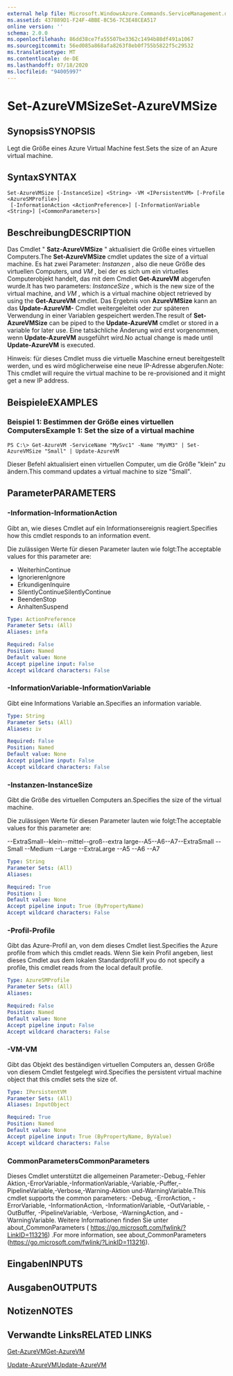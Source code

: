 ```yaml
---
external help file: Microsoft.WindowsAzure.Commands.ServiceManagement.dll-Help.xml
ms.assetid: 437889D1-F24F-4BBE-8C56-7C3E48CEA517
online version: ''
schema: 2.0.0
ms.openlocfilehash: 86dd38ce7fa55507be3362c1494b88df491a1067
ms.sourcegitcommit: 56ed085a868afa8263f8eb0f755b5822f5c29532
ms.translationtype: MT
ms.contentlocale: de-DE
ms.lasthandoff: 07/18/2020
ms.locfileid: "94005997"
---
```

# <span data-ttu-id="232ef-101">Set-AzureVMSize</span><span class="sxs-lookup"><span data-stu-id="232ef-101">Set-AzureVMSize</span></span>

## <span data-ttu-id="232ef-102">Synopsis</span><span class="sxs-lookup"><span data-stu-id="232ef-102">SYNOPSIS</span></span>
<span data-ttu-id="232ef-103">Legt die Größe eines Azure Virtual Machine fest.</span><span class="sxs-lookup"><span data-stu-id="232ef-103">Sets the size of an Azure virtual machine.</span></span>

## <span data-ttu-id="232ef-104">Syntax</span><span class="sxs-lookup"><span data-stu-id="232ef-104">SYNTAX</span></span>

```
Set-AzureVMSize [-InstanceSize] <String> -VM <IPersistentVM> [-Profile <AzureSMProfile>]
 [-InformationAction <ActionPreference>] [-InformationVariable <String>] [<CommonParameters>]
```

## <span data-ttu-id="232ef-105">Beschreibung</span><span class="sxs-lookup"><span data-stu-id="232ef-105">DESCRIPTION</span></span>
<span data-ttu-id="232ef-106">Das Cmdlet " **Satz-AzureVMSize** " aktualisiert die Größe eines virtuellen Computers.</span><span class="sxs-lookup"><span data-stu-id="232ef-106">The **Set-AzureVMSize** cmdlet updates the size of a virtual machine.</span></span>
<span data-ttu-id="232ef-107">Es hat zwei Parameter: *Instanzen* , also die neue Größe des virtuellen Computers, und *VM* , bei der es sich um ein virtuelles Computerobjekt handelt, das mit dem Cmdlet **Get-AzureVM** abgerufen wurde.</span><span class="sxs-lookup"><span data-stu-id="232ef-107">It has two parameters: *InstanceSize* , which is the new size of the virtual machine, and *VM* , which is a virtual machine object retrieved by using the **Get-AzureVM** cmdlet.</span></span>
<span data-ttu-id="232ef-108">Das Ergebnis von **AzureVMSize** kann an das **Update-AzureVM-** Cmdlet weitergeleitet oder zur späteren Verwendung in einer Variablen gespeichert werden.</span><span class="sxs-lookup"><span data-stu-id="232ef-108">The result of **Set-AzureVMSize** can be piped to the **Update-AzureVM** cmdlet or stored in a variable for later use.</span></span>
<span data-ttu-id="232ef-109">Eine tatsächliche Änderung wird erst vorgenommen, wenn **Update-AzureVM** ausgeführt wird.</span><span class="sxs-lookup"><span data-stu-id="232ef-109">No actual change is made until **Update-AzureVM** is executed.</span></span>

<span data-ttu-id="232ef-110">Hinweis: für dieses Cmdlet muss die virtuelle Maschine erneut bereitgestellt werden, und es wird möglicherweise eine neue IP-Adresse abgerufen.</span><span class="sxs-lookup"><span data-stu-id="232ef-110">Note: This cmdlet will require the virtual machine to be re-provisioned and it might get a new IP address.</span></span>

## <span data-ttu-id="232ef-111">Beispiele</span><span class="sxs-lookup"><span data-stu-id="232ef-111">EXAMPLES</span></span>

### <span data-ttu-id="232ef-112">Beispiel 1: Bestimmen der Größe eines virtuellen Computers</span><span class="sxs-lookup"><span data-stu-id="232ef-112">Example 1: Set the size of a virtual machine</span></span>
```
PS C:\> Get-AzureVM -ServiceName "MySvc1" -Name "MyVM3" | Set-AzureVMSize "Small" | Update-AzureVM
```

<span data-ttu-id="232ef-113">Dieser Befehl aktualisiert einen virtuellen Computer, um die Größe "klein" zu ändern.</span><span class="sxs-lookup"><span data-stu-id="232ef-113">This command updates a virtual machine to size "Small".</span></span>

## <span data-ttu-id="232ef-114">Parameter</span><span class="sxs-lookup"><span data-stu-id="232ef-114">PARAMETERS</span></span>

### <span data-ttu-id="232ef-115">-Information</span><span class="sxs-lookup"><span data-stu-id="232ef-115">-InformationAction</span></span>
<span data-ttu-id="232ef-116">Gibt an, wie dieses Cmdlet auf ein Informationsereignis reagiert.</span><span class="sxs-lookup"><span data-stu-id="232ef-116">Specifies how this cmdlet responds to an information event.</span></span>

<span data-ttu-id="232ef-117">Die zulässigen Werte für diesen Parameter lauten wie folgt:</span><span class="sxs-lookup"><span data-stu-id="232ef-117">The acceptable values for this parameter are:</span></span>

- <span data-ttu-id="232ef-118">Weiterhin</span><span class="sxs-lookup"><span data-stu-id="232ef-118">Continue</span></span>
- <span data-ttu-id="232ef-119">Ignorieren</span><span class="sxs-lookup"><span data-stu-id="232ef-119">Ignore</span></span>
- <span data-ttu-id="232ef-120">Erkundigen</span><span class="sxs-lookup"><span data-stu-id="232ef-120">Inquire</span></span>
- <span data-ttu-id="232ef-121">SilentlyContinue</span><span class="sxs-lookup"><span data-stu-id="232ef-121">SilentlyContinue</span></span>
- <span data-ttu-id="232ef-122">Beenden</span><span class="sxs-lookup"><span data-stu-id="232ef-122">Stop</span></span>
- <span data-ttu-id="232ef-123">Anhalten</span><span class="sxs-lookup"><span data-stu-id="232ef-123">Suspend</span></span>

```yaml
Type: ActionPreference
Parameter Sets: (All)
Aliases: infa

Required: False
Position: Named
Default value: None
Accept pipeline input: False
Accept wildcard characters: False
```

### <span data-ttu-id="232ef-124">-InformationVariable</span><span class="sxs-lookup"><span data-stu-id="232ef-124">-InformationVariable</span></span>
<span data-ttu-id="232ef-125">Gibt eine Informations Variable an.</span><span class="sxs-lookup"><span data-stu-id="232ef-125">Specifies an information variable.</span></span>

```yaml
Type: String
Parameter Sets: (All)
Aliases: iv

Required: False
Position: Named
Default value: None
Accept pipeline input: False
Accept wildcard characters: False
```

### <span data-ttu-id="232ef-126">-Instanzen</span><span class="sxs-lookup"><span data-stu-id="232ef-126">-InstanceSize</span></span>
<span data-ttu-id="232ef-127">Gibt die Größe des virtuellen Computers an.</span><span class="sxs-lookup"><span data-stu-id="232ef-127">Specifies the size of the virtual machine.</span></span>

<span data-ttu-id="232ef-128">Die zulässigen Werte für diesen Parameter lauten wie folgt:</span><span class="sxs-lookup"><span data-stu-id="232ef-128">The acceptable values for this parameter are:</span></span>

<span data-ttu-id="232ef-129">--ExtraSmall--klein--mittel--groß--extra large--A5--A6--A7</span><span class="sxs-lookup"><span data-stu-id="232ef-129">--ExtraSmall --Small --Medium --Large --ExtraLarge --A5 --A6 --A7</span></span>

```yaml
Type: String
Parameter Sets: (All)
Aliases: 

Required: True
Position: 1
Default value: None
Accept pipeline input: True (ByPropertyName)
Accept wildcard characters: False
```

### <span data-ttu-id="232ef-130">-Profil</span><span class="sxs-lookup"><span data-stu-id="232ef-130">-Profile</span></span>
<span data-ttu-id="232ef-131">Gibt das Azure-Profil an, von dem dieses Cmdlet liest.</span><span class="sxs-lookup"><span data-stu-id="232ef-131">Specifies the Azure profile from which this cmdlet reads.</span></span>
<span data-ttu-id="232ef-132">Wenn Sie kein Profil angeben, liest dieses Cmdlet aus dem lokalen Standardprofil.</span><span class="sxs-lookup"><span data-stu-id="232ef-132">If you do not specify a profile, this cmdlet reads from the local default profile.</span></span>

```yaml
Type: AzureSMProfile
Parameter Sets: (All)
Aliases: 

Required: False
Position: Named
Default value: None
Accept pipeline input: False
Accept wildcard characters: False
```

### <span data-ttu-id="232ef-133">-VM</span><span class="sxs-lookup"><span data-stu-id="232ef-133">-VM</span></span>
<span data-ttu-id="232ef-134">Gibt das Objekt des beständigen virtuellen Computers an, dessen Größe von diesem Cmdlet festgelegt wird.</span><span class="sxs-lookup"><span data-stu-id="232ef-134">Specifies the persistent virtual machine object that this cmdlet sets the size of.</span></span>

```yaml
Type: IPersistentVM
Parameter Sets: (All)
Aliases: InputObject

Required: True
Position: Named
Default value: None
Accept pipeline input: True (ByPropertyName, ByValue)
Accept wildcard characters: False
```

### <span data-ttu-id="232ef-135">CommonParameters</span><span class="sxs-lookup"><span data-stu-id="232ef-135">CommonParameters</span></span>
<span data-ttu-id="232ef-136">Dieses Cmdlet unterstützt die allgemeinen Parameter:-Debug,-Fehler Aktion,-ErrorVariable,-InformationVariable,-Variable,-Puffer,-PipelineVariable,-Verbose,-Warning-Aktion und-WarningVariable.</span><span class="sxs-lookup"><span data-stu-id="232ef-136">This cmdlet supports the common parameters: -Debug, -ErrorAction, -ErrorVariable, -InformationAction, -InformationVariable, -OutVariable, -OutBuffer, -PipelineVariable, -Verbose, -WarningAction, and -WarningVariable.</span></span> <span data-ttu-id="232ef-137">Weitere Informationen finden Sie unter about_CommonParameters ( https://go.microsoft.com/fwlink/?LinkID=113216) .</span><span class="sxs-lookup"><span data-stu-id="232ef-137">For more information, see about_CommonParameters (https://go.microsoft.com/fwlink/?LinkID=113216).</span></span>

## <span data-ttu-id="232ef-138">Eingaben</span><span class="sxs-lookup"><span data-stu-id="232ef-138">INPUTS</span></span>

## <span data-ttu-id="232ef-139">Ausgaben</span><span class="sxs-lookup"><span data-stu-id="232ef-139">OUTPUTS</span></span>

## <span data-ttu-id="232ef-140">Notizen</span><span class="sxs-lookup"><span data-stu-id="232ef-140">NOTES</span></span>

## <span data-ttu-id="232ef-141">Verwandte Links</span><span class="sxs-lookup"><span data-stu-id="232ef-141">RELATED LINKS</span></span>

[<span data-ttu-id="232ef-142">Get-AzureVM</span><span class="sxs-lookup"><span data-stu-id="232ef-142">Get-AzureVM</span></span>](./Get-AzureVM.md)

[<span data-ttu-id="232ef-143">Update-AzureVM</span><span class="sxs-lookup"><span data-stu-id="232ef-143">Update-AzureVM</span></span>](./Update-AzureVM.md)


